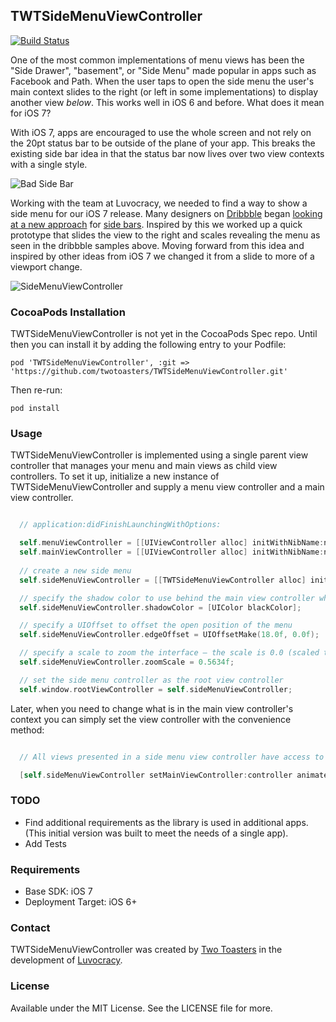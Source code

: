 ## TWTSideMenuViewController

[![Build Status](https://travis-ci.org/twotoasters/TWTSideMenuViewController.png?branch=master)](https://travis-ci.org/twotoasters/TWTSideMenuViewController)

One of the most common implementations of menu views has been the "Side Drawer", "basement", or "Side Menu" made popular in apps such as Facebook and Path. When the user taps to open the side menu the user's main context slides to the right (or left in some implementations) to display another view _below_. This works well in iOS 6 and before. What does it mean for iOS 7?

With iOS 7, apps are encouraged to use the whole screen and not rely on the 20pt status bar to be outside of the plane of your app. This breaks the existing side bar idea in that the status bar now lives over two view contexts with a single style.

![Bad Side Bar](Artifacts/side-bar-bad.png)

Working with the team at Luvocracy, we needed to find a way to show a side menu for our iOS 7 release. Many designers on [Dribbble](http://dribbble.com) began [looking at a new approach](http://dribbble.com/shots/1154748-WhatsApp-iOS-7-Redesign) for [side bars](http://dribbble.com/shots/1185823-Side-menu). Inspired by this we worked up a quick prototype that slides the view to the right and scales revealing the menu as seen in the dribbble samples above. Moving forward from this idea and inspired by other ideas from iOS 7 we changed it from a slide to more of a viewport change.

![SideMenuViewController](Artifacts/TWTSideMenu.gif)

### CocoaPods Installation

TWTSideMenuViewController is not yet in the CocoaPods Spec repo. Until then you can install it by adding the following entry to your Podfile: 

`pod 'TWTSideMenuViewController', :git => 'https://github.com/twotoasters/TWTSideMenuViewController.git'`

Then re-run: 

`pod install`

### Usage

TWTSideMenuViewController is implemented using a single parent view controller that manages your menu and main views as child view controllers. To set it up, initialize a new instance of TWTSideMenuViewController and supply a menu view controller and a main view controller.

```objective-c

  // application:didFinishLaunchingWithOptions:

  self.menuViewController = [[UIViewController alloc] initWithNibName:nil bundle:nil];
  self.mainViewController = [[UIViewController alloc] initWithNibName:nil bundle:nil];
  
  // create a new side menu
  self.sideMenuViewController = [[TWTSideMenuViewController alloc] initWithMenuViewController:self.menuViewController mainViewController:[[UINavigationController alloc] initWithRootViewController:self.mainViewController]];

  // specify the shadow color to use behind the main view controller when it is scaled down.
  self.sideMenuViewController.shadowColor = [UIColor blackColor];

  // specify a UIOffset to offset the open position of the menu
  self.sideMenuViewController.edgeOffset = UIOffsetMake(18.0f, 0.0f);

  // specify a scale to zoom the interface — the scale is 0.0 (scaled to 0% of it's size) to 1.0 (not scaled at all). The example here specifies that it zooms so that the main view is 56.34% of it's size in open mode. 
  self.sideMenuViewController.zoomScale = 0.5634f;

  // set the side menu controller as the root view controller
  self.window.rootViewController = self.sideMenuViewController;

```

Later, when you need to change what is in the main view controller's context you can simply set the view controller with the convenience method:

```objective-c

  // All views presented in a side menu view controller have access to the side menu directly. Much like the way UINavigationController works. To swap to a new view controller simply set the main view controller:

  [self.sideMenuViewController setMainViewController:controller animated:YES closeMenu:YES];

```

### TODO

- Find additional requirements as the library is used in additional apps. (This initial version was built to meet the needs of a single app).
- Add Tests

### Requirements

- Base SDK: iOS 7
- Deployment Target: iOS 6+

### Contact

TWTSideMenuViewController was created by [Two Toasters](@twotoasters) in the development of [Luvocracy](http://www.luvocracy.com).

### License

Available under the MIT License. See the LICENSE file for more.
